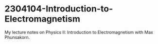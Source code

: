 # 2304104-Introduction-to-Electromagnetism
My lecture notes on Physics II: Introduction to Electromagnetism with Max Phunsakorn.
